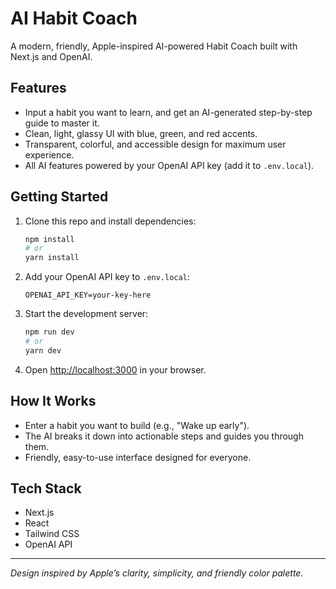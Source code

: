 # AI Habit Coach

A modern, friendly, Apple-inspired AI-powered Habit Coach built with Next.js and OpenAI.

## Features
- Input a habit you want to learn, and get an AI-generated step-by-step guide to master it.
- Clean, light, glassy UI with blue, green, and red accents.
- Transparent, colorful, and accessible design for maximum user experience.
- All AI features powered by your OpenAI API key (add it to `.env.local`).

## Getting Started
1. Clone this repo and install dependencies:
   ```bash
   npm install
   # or
   yarn install
   ```
2. Add your OpenAI API key to `.env.local`:
   ```env
   OPENAI_API_KEY=your-key-here
   ```
3. Start the development server:
   ```bash
   npm run dev
   # or
   yarn dev
   ```
4. Open [http://localhost:3000](http://localhost:3000) in your browser.

## How It Works
- Enter a habit you want to build (e.g., "Wake up early").
- The AI breaks it down into actionable steps and guides you through them.
- Friendly, easy-to-use interface designed for everyone.

## Tech Stack
- Next.js
- React
- Tailwind CSS
- OpenAI API

---

*Design inspired by Apple’s clarity, simplicity, and friendly color palette.*
